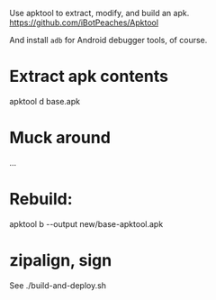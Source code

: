 Use apktool to extract, modify, and build an apk.
https://github.com/iBotPeaches/Apktool

And install `adb` for Android debugger tools, of course.

# Extract apk contents
apktool d base.apk

# Muck around
...

# Rebuild:
apktool b --output new/base-apktool.apk 

# zipalign, sign
See ./build-and-deploy.sh
